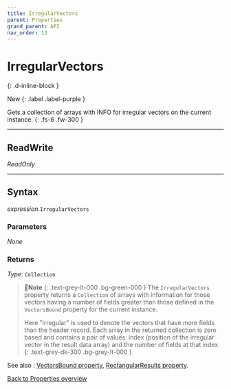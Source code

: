 ```yaml
---
title: IrregularVectors
parent: Properties
grand_parent: API
nav_order: 13
---
```


# IrregularVectors
{: .d-inline-block }

New
{: .label .label-purple }

Gets a collection of arrays with INFO for irregular vectors on the current instance.
{: .fs-6 .fw-300 }

---

## ReadWrite

_ReadOnly_

---

## Syntax

*expression*.`IrregularVectors`

### Parameters

_None_

### Returns

*Type*: `Collection`

>📝**Note**
>{: .text-grey-lt-000 .bg-green-000 }
>The `IrregularVectors` property returns a `Collection` of arrays with information for those vectors having a number of fields greater than those defined in the `VectorsBound` property for the current instance.
>
>Here "irregular" is used to denote the vectors that have more fields than the header record. Each array in the returned collection is zero based and contains a pair of values: index (position of the irregular vector in the result data array) and the number of fields at that index.
{: .text-grey-dk-300 .bg-grey-lt-000 }

See also
: [VectorsBound property](https://ws-garcia.github.io/VBA-CSV-interface/api/properties/vectorsbound.html), [RectangularResults property](https://ws-garcia.github.io/VBA-CSV-interface/api/properties/rectangularresults.html).

[Back to Properties overview](https://ws-garcia.github.io/VBA-CSV-interface/api/properties/)